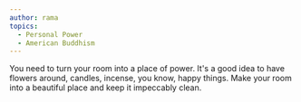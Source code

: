 ```yaml
---
author: rama
topics:
  - Personal Power
  - American Buddhism
---
```


You need to turn your room into a place of power. It's a good idea to have flowers around, candles, incense, you know, happy things. Make your room into a beautiful place and keep it impeccably clean.
